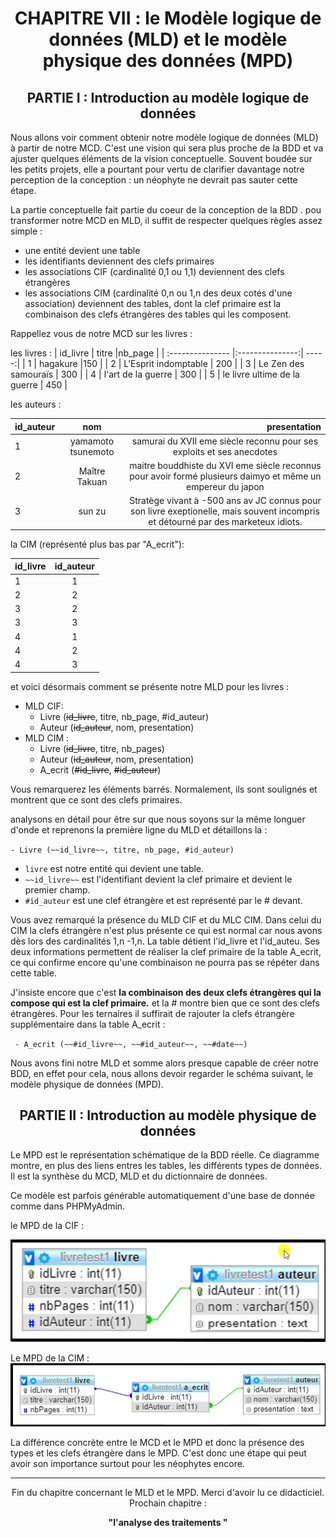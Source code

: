 # <center> CHAPITRE VII : le Modèle logique de données (MLD) et le modèle physique des données (MPD)</center>

## <center> PARTIE I : Introduction au modèle logique de données</center>

Nous allons voir comment obtenir notre modèle logique de données (MLD) à partir de notre MCD. C'est une vision qui sera plus proche de la BDD et va ajuster quelques éléments de la vision conceptuelle. Souvent boudée sur les petits projets, elle a pourtant pour vertu de clarifier davantage notre perception de la conception : un néophyte ne devrait pas sauter cette étape.


La partie conceptuelle fait partie du coeur de la conception de la BDD . pou transformer notre MCD en MLD, il suffit de respecter quelques règles assez simple :
- une entité devient une table
- les identifiants deviennent des clefs primaires
- les associations CIF (cardinalité 0,1 ou 1,1) deviennent des clefs étrangères
- les associations CIM (cardinalité 0,n ou 1,n des deux cotés d'une association) deviennent des tables, dont la clef primaire est la combinaison des clefs étrangères des tables qui les composent.

Rappellez vous de notre MCD sur les livres :

les livres :
| id_livre  | titre  |nb_page |
| :--------------- |:---------------:| -----:|
| 1 |   hagakure   |150 |
|  2 | L'Esprit indomptable   |  200 |
|  3 | Le Zen des samouraïs    |    300 |
|  4 | l'art de la guerre     |    300 |
|  5 | le livre ultime de la guerre     |    450 |

les auteurs :

| id_auteur  | nom  |presentation |
| :--------------- |:---------------:| -----:|
| 1 |   yamamoto tsunemoto   |<center>samurai du XVII eme siècle reconnu pour ses exploits et ses anecdotes |
|  2 | Maître Takuan  |  <center>maitre bouddhiste du XVI eme siècle reconnus pour avoir formé plusieurs daimyo et même un empereur du japon  |
|  3 | sun zu   |    <center>Stratège vivant à -500 ans av JC connus pour son livre exeptionelle, mais souvent incompris et détourné par des marketeux idiots. |

la CIM (représenté plus bas par "A_ecrit"): 

| id_livre  | id_auteur  |
| :--------------- |:---------------:| 
| 1 |   1 |
|  2 | 2 | 
|  3 | 2  |    
|  3 | 3  | 
|  4 | 1  | 
|  4 | 2  | 
|  4 | 3  | 

et voici désormais comment se présente notre MLD pour les livres :
- MLD CIF: 
    - Livre (~~id_livre~~, titre, nb_page, #id_auteur)
    - Auteur (~~id_auteur~~, nom, presentation)
- MLD CIM :
    - Livre (~~id_livre~~, titre, nb_pages)
    - Auteur (~~id_auteur~~, nom, presentation)
    - A_ecrit (~~#id_livre~~, ~~#id_auteur~~)

Vous remarquerez les éléments barrés. Normalement, ils sont soulignés et montrent que ce sont des clefs primaires.

analysons en détail pour être sur que nous soyons sur la même longuer d'onde et reprenons la première ligne du MLD et détaillons la :

`- Livre (~~id_livre~~, titre, nb_page, #id_auteur)`

- `livre` est notre entité qui devient une table.
- `~~id_livre~~` est l'identifiant devient la clef primaire et devient le premier champ.
- `#id_auteur` est une clef étrangère et est représenté par le # devant.

Vous avez remarqué la présence du MLD CIF et du MLC CIM. Dans celui du CIM la clefs étrangère n'est plus présente ce qui est normal car nous avons dès lors des cardinalités 1,n -1,n. La table détient l'id_livre et l'id_auteu. Ses deux informations permettent de réaliser la clef primaire de la table A_ecrit, ce qui confirme encore qu'une combinaison ne pourra pas se répéter dans cette table.

J'insiste encore que c'est **la combinaison des deux clefs étrangères qui la compose qui est la clef primaire.** et la # montre bien que ce sont des clefs étrangères. Pour les ternaires  il suffirait de rajouter la clefs étrangère supplémentaire dans la table A_ecrit :

` - A_ecrit (~~#id_livre~~, ~~#id_auteur~~, ~~#date~~)`

Nous avons fini notre MLD et somme alors presque capable de créer notre BDD, en effet pour cela, nous allons devoir regarder le schéma suivant, le modèle physique de données (MPD).  

## <center> PARTIE II : Introduction au modèle physique de données</center>

Le MPD est le représentation schématique de la BDD réelle. Ce diagramme montre, en plus des liens entres les tables, les différents types de données. Il est la synthèse du MCD, MLD et du dictionnaire de données.

Ce modèle est parfois générable automatiquement d'une base de donnée comme dans PHPMyAdmin.

le MPD de la CIF :

![MPD CIF](../img/mpd1.PNG)

Le MPD de la CIM :
![MPD CIM](../img/mpd2.PNG)

La différence concrète entre le MCD et le MPD et donc la présence des types et les clefs étrangère dans le MPD. C'est donc une étape qui peut avoir son importance surtout pour les néophytes encore.

___

<center>Fin du chapitre concernant le MLD et le MPD. Merci d'avoir lu ce didacticiel. Prochain chapitre :

 **"l'analyse des traitements "**</center>

